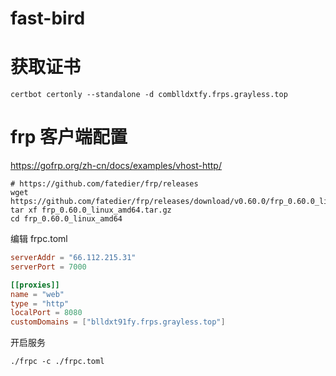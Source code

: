# fast-bird

# 获取证书
```shell
certbot certonly --standalone -d comblldxtfy.frps.grayless.top
```

# frp 客户端配置
https://gofrp.org/zh-cn/docs/examples/vhost-http/
```shell
# https://github.com/fatedier/frp/releases
wget https://github.com/fatedier/frp/releases/download/v0.60.0/frp_0.60.0_linux_amd64.tar.gz
tar xf frp_0.60.0_linux_amd64.tar.gz
cd frp_0.60.0_linux_amd64
```
编辑 frpc.toml
```toml
serverAddr = "66.112.215.31"
serverPort = 7000

[[proxies]]
name = "web"
type = "http"
localPort = 8080
customDomains = ["blldxt91fy.frps.grayless.top"]
```
开启服务
```shell
./frpc -c ./frpc.toml
```
